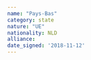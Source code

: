 ```yaml
---
name: "Pays-Bas"
category: state
nature: "UE"
nationality: NLD
alliance: 
date_signed: '2018-11-12'
---
```

    